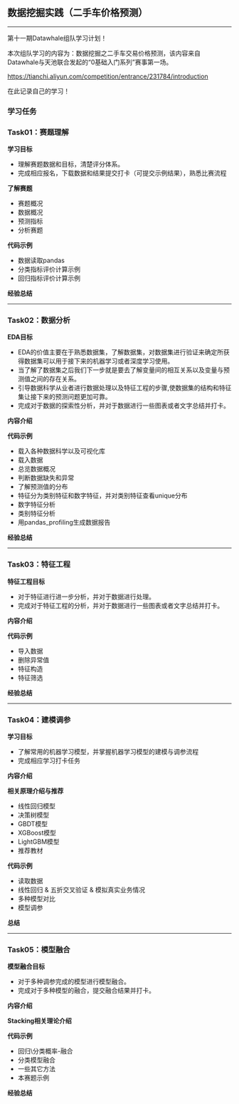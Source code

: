 ﻿## 数据挖掘实践（二手车价格预测）

---

第十一期Datawhale组队学习计划！

本次组队学习的内容为：数据挖掘之二手车交易价格预测，该内容来自 Datawhale与天池联合发起的“0基础入门系列”赛事第一场。

https://tianchi.aliyun.com/competition/entrance/231784/introduction

在此记录自己的学习！


### 学习任务

### Task01：赛题理解

<b>学习目标</b>

- 理解赛题数据和目标，清楚评分体系。
- 完成相应报名，下载数据和结果提交打卡（可提交示例结果），熟悉比赛流程

<b>了解赛题</b>

- 赛题概况
- 数据概况
- 预测指标
- 分析赛题

<b>代码示例</b>

- 数据读取pandas
- 分类指标评价计算示例
- 回归指标评价计算示例

<b>经验总结</b>

---
### Task02：数据分析



<b>EDA目标</b>

- EDA的价值主要在于熟悉数据集，了解数据集，对数据集进行验证来确定所获得数据集可以用于接下来的机器学习或者深度学习使用。
- 当了解了数据集之后我们下一步就是要去了解变量间的相互关系以及变量与预测值之间的存在关系。
- 引导数据科学从业者进行数据处理以及特征工程的步骤,使数据集的结构和特征集让接下来的预测问题更加可靠。
- 完成对于数据的探索性分析，并对于数据进行一些图表或者文字总结并打卡。

**内容介绍**

**代码示例**

- 载入各种数据科学以及可视化库
- 载入数据
- 总览数据概况
- 判断数据缺失和异常
- 了解预测值的分布
- 特征分为类别特征和数字特征，并对类别特征查看unique分布
- 数字特征分析
- 类别特征分析
- 用pandas_profiling生成数据报告

**经验总结**




---


### Task03：特征工程



<b>特征工程目标</b>

 
- 对于特征进行进一步分析，并对于数据进行处理。
- 完成对于特征工程的分析，并对于数据进行一些图表或者文字总结并打卡。

<b>内容介绍</b>


<b>代码示例</b>
- 导入数据
- 删除异常值
- 特征构造
- 特征筛选

<b>经验总结</b>



---

### Task04：建模调参



<b>学习目标</b>

- 了解常用的机器学习模型，并掌握机器学习模型的建模与调参流程
- 完成相应学习打卡任务

<b>内容介绍</b>

<b>相关原理介绍与推荐</b>
- 线性回归模型
- 决策树模型
- GBDT模型
- XGBoost模型
- LightGBM模型
- 推荐教材

<b>代码示例</b>
- 读取数据
- 线性回归 & 五折交叉验证 & 模拟真实业务情况
- 多种模型对比
- 模型调参


<b>总结</b>

---

### Task05：模型融合



<b>模型融合目标</b>

 
- 对于多种调参完成的模型进行模型融合。
- 完成对于多种模型的融合，提交融合结果并打卡。

<b>内容介绍</b>


<b>Stacking相关理论介绍</b>


<b>代码示例</b>
- 回归\分类概率-融合
- 分类模型融合
- 一些其它方法
- 本赛题示例


<b>经验总结</b>
